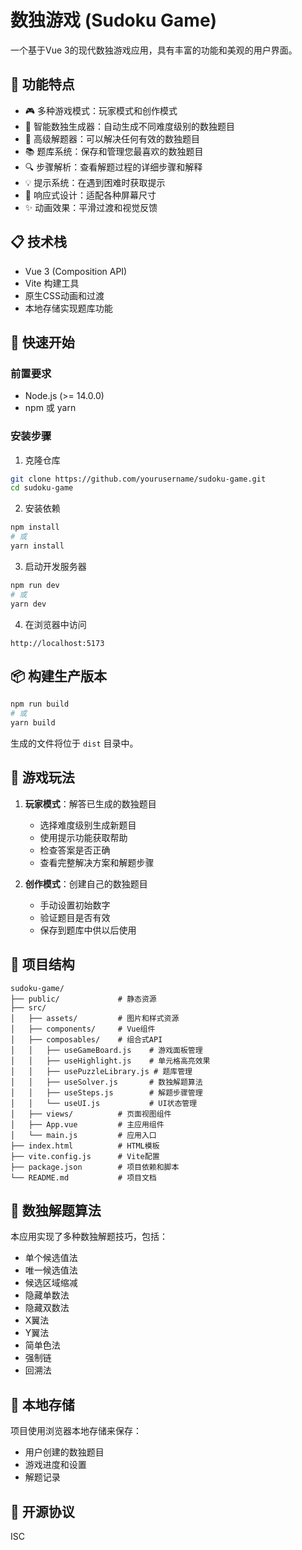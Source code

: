 # 数独游戏 (Sudoku Game)

一个基于Vue 3的现代数独游戏应用，具有丰富的功能和美观的用户界面。

## 🌟 功能特点

- 🎮 多种游戏模式：玩家模式和创作模式
- 🧩 智能数独生成器：自动生成不同难度级别的数独题目
- 🧠 高级解题器：可以解决任何有效的数独题目
- 📚 题库系统：保存和管理您最喜欢的数独题目
- 🔍 步骤解析：查看解题过程的详细步骤和解释
- 💡 提示系统：在遇到困难时获取提示
- 📱 响应式设计：适配各种屏幕尺寸
- ✨ 动画效果：平滑过渡和视觉反馈

## 📋 技术栈

- Vue 3 (Composition API)
- Vite 构建工具
- 原生CSS动画和过渡
- 本地存储实现题库功能

## 🚀 快速开始

### 前置要求

- Node.js (>= 14.0.0)
- npm 或 yarn

### 安装步骤

1. 克隆仓库
```bash
git clone https://github.com/yourusername/sudoku-game.git
cd sudoku-game
```

2. 安装依赖
```bash
npm install
# 或
yarn install
```

3. 启动开发服务器
```bash
npm run dev
# 或
yarn dev
```

4. 在浏览器中访问
```
http://localhost:5173
```

## 📦 构建生产版本

```bash
npm run build
# 或
yarn build
```

生成的文件将位于 `dist` 目录中。

## 🎯 游戏玩法

1. **玩家模式**：解答已生成的数独题目
   - 选择难度级别生成新题目
   - 使用提示功能获取帮助
   - 检查答案是否正确
   - 查看完整解决方案和解题步骤

2. **创作模式**：创建自己的数独题目
   - 手动设置初始数字
   - 验证题目是否有效
   - 保存到题库中供以后使用

## 📝 项目结构

```
sudoku-game/
├── public/             # 静态资源
├── src/
│   ├── assets/         # 图片和样式资源
│   ├── components/     # Vue组件
│   ├── composables/    # 组合式API
│   │   ├── useGameBoard.js    # 游戏面板管理
│   │   ├── useHighlight.js    # 单元格高亮效果
│   │   ├── usePuzzleLibrary.js # 题库管理
│   │   ├── useSolver.js       # 数独解题算法
│   │   ├── useSteps.js        # 解题步骤管理
│   │   └── useUI.js           # UI状态管理
│   ├── views/          # 页面视图组件
│   ├── App.vue         # 主应用组件
│   └── main.js         # 应用入口
├── index.html          # HTML模板
├── vite.config.js      # Vite配置
├── package.json        # 项目依赖和脚本
└── README.md           # 项目文档
```

## 🧩 数独解题算法

本应用实现了多种数独解题技巧，包括：

- 单个候选值法
- 唯一候选值法
- 候选区域缩减
- 隐藏单数法
- 隐藏双数法
- X翼法
- Y翼法
- 简单色法
- 强制链
- 回溯法

## 📱 本地存储

项目使用浏览器本地存储来保存：

- 用户创建的数独题目
- 游戏进度和设置
- 解题记录

## 📜 开源协议

ISC